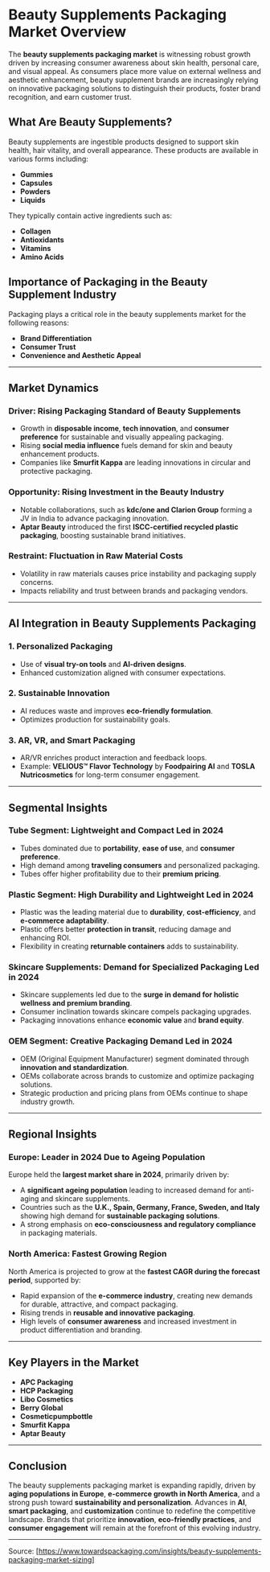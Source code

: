 # Beauty Supplements Packaging Market Overview

The **beauty supplements packaging market** is witnessing robust growth driven by increasing consumer awareness about skin health, personal care, and visual appeal. As consumers place more value on external wellness and aesthetic enhancement, beauty supplement brands are increasingly relying on innovative packaging solutions to distinguish their products, foster brand recognition, and earn customer trust.

## What Are Beauty Supplements?

Beauty supplements are ingestible products designed to support skin health, hair vitality, and overall appearance. These products are available in various forms including:

- **Gummies**
- **Capsules**
- **Powders**
- **Liquids**

They typically contain active ingredients such as:

- **Collagen**
- **Antioxidants**
- **Vitamins**
- **Amino Acids**

## Importance of Packaging in the Beauty Supplement Industry

Packaging plays a critical role in the beauty supplements market for the following reasons:

- **Brand Differentiation**
- **Consumer Trust**
- **Convenience and Aesthetic Appeal**

---

## Market Dynamics

### Driver: Rising Packaging Standard of Beauty Supplements

- Growth in **disposable income**, **tech innovation**, and **consumer preference** for sustainable and visually appealing packaging.
- Rising **social media influence** fuels demand for skin and beauty enhancement products.
- Companies like **Smurfit Kappa** are leading innovations in circular and protective packaging.

### Opportunity: Rising Investment in the Beauty Industry

- Notable collaborations, such as **kdc/one and Clarion Group** forming a JV in India to advance packaging innovation.
- **Aptar Beauty** introduced the first **ISCC-certified recycled plastic packaging**, boosting sustainable brand initiatives.

### Restraint: Fluctuation in Raw Material Costs

- Volatility in raw materials causes price instability and packaging supply concerns.
- Impacts reliability and trust between brands and packaging vendors.

---

## AI Integration in Beauty Supplements Packaging

### 1. Personalized Packaging
- Use of **visual try-on tools** and **AI-driven designs**.
- Enhanced customization aligned with consumer expectations.

### 2. Sustainable Innovation
- AI reduces waste and improves **eco-friendly formulation**.
- Optimizes production for sustainability goals.

### 3. AR, VR, and Smart Packaging
- AR/VR enriches product interaction and feedback loops.
- Example: **VELIOUS™ Flavor Technology** by **Foodpairing AI** and **TOSLA Nutricosmetics** for long-term consumer engagement.

---

## Segmental Insights

### Tube Segment: Lightweight and Compact Led in 2024

- Tubes dominated due to **portability**, **ease of use**, and **consumer preference**.
- High demand among **traveling consumers** and personalized packaging.
- Tubes offer higher profitability due to their **premium pricing**.

### Plastic Segment: High Durability and Lightweight Led in 2024

- Plastic was the leading material due to **durability**, **cost-efficiency**, and **e-commerce adaptability**.
- Plastic offers better **protection in transit**, reducing damage and enhancing ROI.
- Flexibility in creating **returnable containers** adds to sustainability.

### Skincare Supplements: Demand for Specialized Packaging Led in 2024

- Skincare supplements led due to the **surge in demand for holistic wellness and premium branding**.
- Consumer inclination towards skincare compels packaging upgrades.
- Packaging innovations enhance **economic value** and **brand equity**.

### OEM Segment: Creative Packaging Demand Led in 2024

- OEM (Original Equipment Manufacturer) segment dominated through **innovation and standardization**.
- OEMs collaborate across brands to customize and optimize packaging solutions.
- Strategic production and pricing plans from OEMs continue to shape industry growth.

---

## Regional Insights

### Europe: Leader in 2024 Due to Ageing Population

Europe held the **largest market share in 2024**, primarily driven by:

- A **significant ageing population** leading to increased demand for anti-aging and skincare supplements.
- Countries such as the **U.K., Spain, Germany, France, Sweden, and Italy** showing high demand for **sustainable packaging solutions**.
- A strong emphasis on **eco-consciousness and regulatory compliance** in packaging materials.

### North America: Fastest Growing Region

North America is projected to grow at the **fastest CAGR during the forecast period**, supported by:

- Rapid expansion of the **e-commerce industry**, creating new demands for durable, attractive, and compact packaging.
- Rising trends in **reusable and innovative packaging**.
- High levels of **consumer awareness** and increased investment in product differentiation and branding.

---

## Key Players in the Market

- **APC Packaging**
- **HCP Packaging**
- **Libo Cosmetics**
- **Berry Global**
- **Cosmeticpumpbottle**
- **Smurfit Kappa**
- **Aptar Beauty**

---

## Conclusion

The beauty supplements packaging market is expanding rapidly, driven by **aging populations in Europe**, **e-commerce growth in North America**, and a strong push toward **sustainability and personalization**. Advances in **AI**, **smart packaging**, and **customization** continue to redefine the competitive landscape. Brands that prioritize **innovation**, **eco-friendly practices**, and **consumer engagement** will remain at the forefront of this evolving industry.

---

Source: [https://www.towardspackaging.com/insights/beauty-supplements-packaging-market-sizing]
